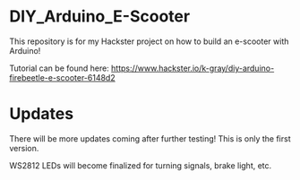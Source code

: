 # DIY_Arduino_E-Scooter
This repository is for my Hackster project on how to build an e-scooter with Arduino!

Tutorial can be found here:
https://www.hackster.io/k-gray/diy-arduino-firebeetle-e-scooter-6148d2

# Updates
There will be more updates coming after further testing!  This is only the first version.

WS2812 LEDs will become finalized for turning signals, brake light, etc.
